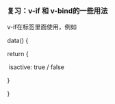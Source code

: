 ### 复习：v-if 和 v-bind的一些用法

v-if在标签里面使用，例如

<slot v-if="isactive" name='xxx'></slot>

<slot v-else name='xxx'></slot>

<div :class="{active: isactive}"><slot name='item-text'></slot></div>

data() {

return {

​	isactive: true / false

}

}

<style>
    .active {
        color: red;
    }
</style>



